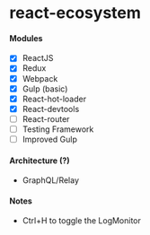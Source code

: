 # react-ecosystem

#### Modules

  * [x] ReactJS
  * [x] Redux
  * [x] Webpack
  * [x] Gulp (basic)
  * [x] React-hot-loader
  * [x] React-devtools
  * [ ] React-router
  * [ ] Testing Framework
  * [ ] Improved Gulp

#### Architecture (?)

  * GraphQL/Relay

#### Notes

  - Ctrl+H to toggle the LogMonitor
